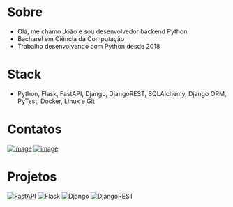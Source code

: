 # Sobre 
- Olá, me chamo João e sou desenvolvedor backend Python
- Bacharel em Ciência da Computação
- Trabalho desenvolvendo com Python desde 2018

# Stack
- Python, Flask, FastAPI, Django, DjangoREST, SQLAlchemy, Django ORM, PyTest, Docker, Linux e Git

# Contatos
[![image](https://img.shields.io/badge/LinkedIn-0077B5?style=for-the-badge&logo=linkedin&logoColor=white)](https://www.linkedin.com/in/macedo-dev/)
[![image](https://img.shields.io/badge/Gmail-D14836?style=for-the-badge&logo=gmail&logoColor=white)](mailto:macdjoao@gmail.com)

# Projetos
[![FastAPI](https://img.shields.io/badge/FastAPI-005571?style=for-the-badge&logo=fastapi)](https://github.com/macdjoao/blockbuster)
![Flask](https://img.shields.io/badge/Flask-000000?style=for-the-badge&logo=flask&logoColor=white)
![Django](https://img.shields.io/badge/Django-092E20?style=for-the-badge&logo=django&logoColor=white)
![DjangoREST](https://img.shields.io/badge/DJANGO-REST-ff1709?style=for-the-badge&logo=django&logoColor=white&color=ff1709&labelColor=gray)





<!---
macdjoao/macdjoao is a ✨ special ✨ repository because its `README.md` (this file) appears on your GitHub profile.
You can click the Preview link to take a look at your changes.
--->
